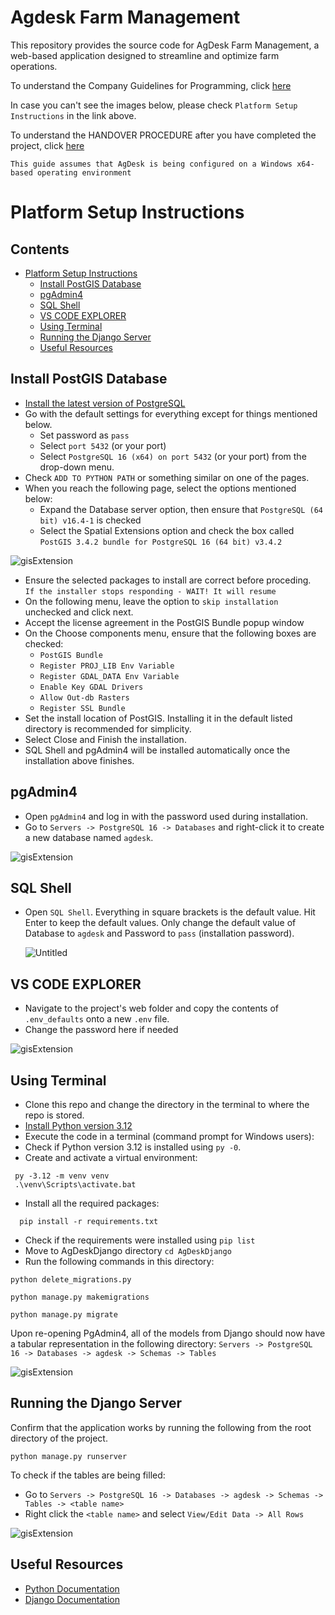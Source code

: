 # Agdesk Farm Management

This repository provides the source code for AgDesk Farm Management, a web-based application designed to streamline and optimize farm operations.

To understand the Company Guidelines for Programming, click [here][Guidelines]

In case you can't see the images below, please check `Platform Setup Instructions` in the link above.

To understand the HANDOVER PROCEDURE after you have completed the project, click [here][Handover]

[PostgreSQL]: https://www.postgresql.org/download/
[Python]: https://www.python.org/ftp/python/3.12.0/python-3.12.0-amd64.exe
[PythonCode]: https://www.w3schools.com/python/
[Django]: https://docs.djangoproject.com/en/5.1/
[Guidelines]: https://drive.google.com/drive/folders/1zdl1Sj5JfqQgwdTPyQeEQtGngYgkfSun?usp=drive_link
[Handover]: https://docs.google.com/document/d/142Xxy49TYRiAM4_kFgRA8mMrsKG7QG4WGfKpyBQtrdE/edit?usp=sharing

`This guide assumes that AgDesk is being configured on a Windows x64-based operating environment`

# Platform Setup Instructions

## Contents

- [Platform Setup Instructions](#platform-setup-instructions)
  - [Install PostGIS Database](#install-postgis-database)
  - [pgAdmin4](#pgadmin4)
  - [SQL Shell](#sql-shell)
  - [VS CODE EXPLORER](#vs-code-explorer)
  - [Using Terminal](#using-terminal)
  - [Running the Django Server](#running-the-django-server)
  - [Useful Resources](#useful-resources)

## Install PostGIS Database

- [Install the latest version of PostgreSQL][PostgreSQL]
- Go with the default settings for everything except for things mentioned below.
  - Set password as `pass`
  - Select `port 5432` (or your port)
  - Select `PostgreSQL 16 (x64) on port 5432` (or your port) from the drop-down menu.
- Check `ADD TO PYTHON PATH` or something similar on one of the pages.
- When you reach the following page, select the options mentioned below:
  - Expand the Database server option, then ensure that `PostgreSQL (64 bit) v16.4-1` is checked
  - Select the Spatial Extensions option and check the box called `PostGIS 3.4.2 bundle for PostgreSQL 16 (64 bit) v3.4.2`

![gisExtension](https://i.imgur.com/wnGnOgX.jpg)

- Ensure the selected packages to install are correct before proceding.  
 `If the installer stops responding - WAIT! It will resume`
- On the following menu, leave the option to `skip installation` unchecked and click next.
- Accept the license agreement in the PostGIS Bundle popup window
- On the Choose components menu, ensure that the following boxes are checked:
  - `PostGIS Bundle`
  - `Register PROJ_LIB Env Variable`
  - `Register GDAL_DATA Env Variable`
  - `Enable Key GDAL Drivers`
  - `Allow Out-db Rasters`
  - `Register SSL Bundle`
- Set the install location of PostGIS. Installing it in the default listed directory is recommended for simplicity.
- Select Close and Finish the installation.
- SQL Shell and pgAdmin4 will be installed automatically once the installation above finishes.

## pgAdmin4

- Open `pgAdmin4` and log in with the password used during installation.
- Go to `Servers -> PostgreSQL 16 -> Databases` and right-click it to create a new database named `agdesk`.

![gisExtension](https://i.imgur.com/2D9ybmN.png)

## SQL Shell

- Open `SQL Shell`. Everything in square brackets is the default value. Hit Enter to keep the default values. Only change the default value of Database to `agdesk` and Password to `pass` (installation password).

  ![Untitled](https://i.imgur.com/6RX5kzO.png)

## VS CODE EXPLORER

- Navigate to the project's web folder and copy the contents of `.env_defaults` onto a new `.env` file.
- Change the password here if needed

![gisExtension](https://i.imgur.com/SglJuCT.png)

## Using Terminal

- Clone this repo and change the directory in the terminal to where the repo is stored.
- [Install Python version 3.12][Python]
- Execute the code in a terminal (command prompt for Windows users):
- Check if Python version 3.12 is installed using `py -0`.
- Create and activate a virtual environment:

 ```shell
  py -3.12 -m venv venv
  .\venv\Scripts\activate.bat
```

- Install all the required packages:

```shell
  pip install -r requirements.txt
```

- Check if the requirements were installed using `pip list`
- Move to AgDeskDjango directory `cd AgDeskDjango`
- Run the following commands in this directory:

```shell
python delete_migrations.py
```

```shell
python manage.py makemigrations
```

```shell
python manage.py migrate
```

Upon re-opening PgAdmin4, all of the models from Django should now have a tabular representation in the following directory: `Servers -> PostgreSQL 16 -> Databases -> agdesk -> Schemas -> Tables`

![gisExtension](https://i.imgur.com/5kUDsQ2.png)

## Running the Django Server

Confirm that the application works by running the following from the root directory of the project.

```shell
python manage.py runserver
```

To check if the tables are being filled:
- Go to `Servers -> PostgreSQL 16 -> Databases -> agdesk -> Schemas -> Tables -> <table name>`
- Right click the `<table name>` and select `View/Edit Data -> All Rows`

![gisExtension](https://i.imgur.com/4927Eee.png)

## Useful Resources

- [Python Documentation][PythonCode]
- [Django Documentation][Django]
